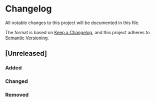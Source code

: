 # Changelog
All notable changes to this project will be documented in this file.

The format is based on [Keep a Changelog](https://keepachangelog.com/en/1.0.0/),
and this project adheres to [Semantic Versioning](https://semver.org/spec/v2.0.0.html).

## [Unreleased]

### Added

### Changed

### Removed

[1.0.0]: https://github.com/ducharmemp/mobstr/compare/v1.0.0-alpha.0...HEAD
[0.3.2]: https://github.com/ducharmemp/mobstr/compare/v0.3.2...v1.0.0-alpha.0
[0.3.1]: https://github.com/ducharmemp/mobstr/compare/v0.3.1...v0.3.2
[0.3.0]: https://github.com/ducharmemp/mobstr/compare/v0.3.0...v0.3.1
[0.2.1]: https://github.com/ducharmemp/mobstr/compare/v0.2.1...v0.3.0
[0.2.0]: https://github.com/ducharmemp/mobstr/compare/v0.2.0...v0.2.1
[0.1.5]: https://github.com/ducharmemp/mobstr/compare/v0.1.5...v0.2.0
[0.1.4]: https://github.com/ducharmemp/mobstr/compare/v0.1.4...v0.1.5
[0.1.3]: https://github.com/ducharmemp/mobstr/compare/v0.1.3...v0.1.4
[0.1.2]: https://github.com/ducharmemp/mobstr/compare/v0.1.2...v0.1.3
[0.1.1]: https://github.com/ducharmemp/mobstr/compare/v0.1.1...v0.1.2
